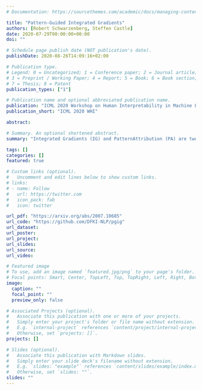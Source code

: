 ```yaml
---
# Documentation: https://sourcethemes.com/academic/docs/managing-content/

title: "Pattern-Guided Integrated Gradients"
authors: [Robert Schwarzenberg, Steffen Castle]
date: 2020-07-29T00:00:00+00:00
doi: ""

# Schedule page publish date (NOT publication's date).
publishDate: 2020-08-26T14:09:16+02:00

# Publication type.
# Legend: 0 = Uncategorized; 1 = Conference paper; 2 = Journal article;
# 3 = Preprint / Working Paper; 4 = Report; 5 = Book; 6 = Book section;
# 7 = Thesis; 8 = Patent
publication_types: ["1"]

# Publication name and optional abbreviated publication name.
publication: "ICML 2020 Workshop on Human Interpretability in Machine Learning"
publication_short: "ICML 2020 WHI"

abstract:

# Summary. An optional shortened abstract.
summary: "Integrated Gradients (IG) and PatternAttribution (PA) are two established explainability methods for neural networks. Both methods are theoretically well-founded. However, they were designed to overcome different challenges. In this work, we combine the two methods into a new method, Pattern-Guided Integrated Gradients (PGIG). PGIG inherits important properties from both parent methods and passes stress tests that the originals fail. In addition, we benchmark PGIG against nine alternative explainability approaches (including its parent methods) in a large-scale image degradation experiment and find that it outperforms all of them."

tags: []
categories: []
featured: true

# Custom links (optional).
#   Uncomment and edit lines below to show custom links.
# links:
# - name: Follow
#   url: https://twitter.com
#   icon_pack: fab
#   icon: twitter

url_pdf: "https://arxiv.org/abs/2007.10685"
url_code: "https://github.com/DFKI-NLP/pgig"
url_dataset:
url_poster: 
url_project:
url_slides:
url_source:
url_video:

# Featured image
# To use, add an image named `featured.jpg/png` to your page's folder. 
# Focal points: Smart, Center, TopLeft, Top, TopRight, Left, Right, BottomLeft, Bottom, BottomRight.
image:
  caption: ""
  focal_point: ""
  preview_only: false

# Associated Projects (optional).
#   Associate this publication with one or more of your projects.
#   Simply enter your project's folder or file name without extension.
#   E.g. `internal-project` references `content/project/internal-project/index.md`.
#   Otherwise, set `projects: []`.
projects: []

# Slides (optional).
#   Associate this publication with Markdown slides.
#   Simply enter your slide deck's filename without extension.
#   E.g. `slides: "example"` references `content/slides/example/index.md`.
#   Otherwise, set `slides: ""`.
slides: ""
---
```

